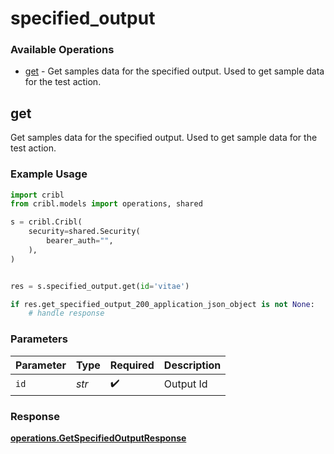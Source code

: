 # specified_output

### Available Operations

* [get](#get) - Get samples data for the specified output. Used to get sample data for the test action.

## get

Get samples data for the specified output. Used to get sample data for the test action.

### Example Usage

```python
import cribl
from cribl.models import operations, shared

s = cribl.Cribl(
    security=shared.Security(
        bearer_auth="",
    ),
)


res = s.specified_output.get(id='vitae')

if res.get_specified_output_200_application_json_object is not None:
    # handle response
```

### Parameters

| Parameter          | Type               | Required           | Description        |
| ------------------ | ------------------ | ------------------ | ------------------ |
| `id`               | *str*              | :heavy_check_mark: | Output Id          |


### Response

**[operations.GetSpecifiedOutputResponse](../../models/operations/getspecifiedoutputresponse.md)**

